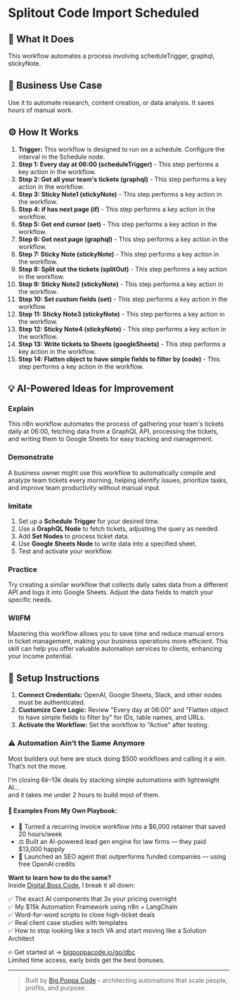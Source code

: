 # Splitout Code Import Scheduled

## 🚀 What It Does
This workflow automates a process involving scheduleTrigger, graphql, stickyNote.

## 💼 Business Use Case
Use it to automate research, content creation, or data analysis. It saves hours of manual work.

## ⚙️ How It Works
1.  **Trigger:** This workflow is designed to run on a schedule. Configure the interval in the Schedule node.
2. **Step 1: Every day at 06:00 (scheduleTrigger)** - This step performs a key action in the workflow.
3. **Step 2: Get all your team's tickets (graphql)** - This step performs a key action in the workflow.
4. **Step 3: Sticky Note1 (stickyNote)** - This step performs a key action in the workflow.
5. **Step 4: if has next page (if)** - This step performs a key action in the workflow.
6. **Step 5: Get end cursor (set)** - This step performs a key action in the workflow.
7. **Step 6: Get next page (graphql)** - This step performs a key action in the workflow.
8. **Step 7: Sticky Note (stickyNote)** - This step performs a key action in the workflow.
9. **Step 8: Split out the tickets (splitOut)** - This step performs a key action in the workflow.
10. **Step 9: Sticky Note2 (stickyNote)** - This step performs a key action in the workflow.
11. **Step 10: Set custom fields (set)** - This step performs a key action in the workflow.
12. **Step 11: Sticky Note3 (stickyNote)** - This step performs a key action in the workflow.
13. **Step 12: Sticky Note4 (stickyNote)** - This step performs a key action in the workflow.
14. **Step 13: Write tickets to Sheets (googleSheets)** - This step performs a key action in the workflow.
15. **Step 14: Flatten object to have simple fields to filter by (code)** - This step performs a key action in the workflow.

## 💡 AI-Powered Ideas for Improvement
### Explain
This n8n workflow automates the process of gathering your team's tickets daily at 06:00, fetching data from a GraphQL API, processing the tickets, and writing them to Google Sheets for easy tracking and management.

### Demonstrate
A business owner might use this workflow to automatically compile and analyze team tickets every morning, helping identify issues, prioritize tasks, and improve team productivity without manual input.

### Imitate
1. Set up a **Schedule Trigger** for your desired time.
2. Use a **GraphQL Node** to fetch tickets, adjusting the query as needed.
3. Add **Set Nodes** to process ticket data.
4. Use **Google Sheets Node** to write data into a specified sheet.
5. Test and activate your workflow.

### Practice
Try creating a similar workflow that collects daily sales data from a different API and logs it into Google Sheets. Adjust the data fields to match your specific needs.

### WIIFM
Mastering this workflow allows you to save time and reduce manual errors in ticket management, making your business operations more efficient. This skill can help you offer valuable automation services to clients, enhancing your income potential.

## 🔧 Setup Instructions
1. **Connect Credentials:** OpenAI, Google Sheets, Slack, and other nodes must be authenticated.
2. **Customize Core Logic:** Review "Every day at 06:00" and "Flatten object to have simple fields to filter by" for IDs, table names, and URLs.
3. **Activate the Workflow:** Set the workflow to "Active" after testing.

### ⚠️ Automation Ain’t the Same Anymore

Most builders out here are stuck doing $500 workflows and calling it a win.  
That’s not the move.  

I'm closing $6k–$13k deals by stacking simple automations with lightweight AI...  
and it takes me under 2 hours to build most of them.

#### 🧠 Examples From My Own Playbook:
- 🔁 Turned a recurring invoice workflow into a $6,000 retainer that saved 20 hours/week  
- ⚖️ Built an AI-powered lead gen engine for law firms — they paid $13,000 happily  
- 🚀 Launched an SEO agent that outperforms funded companies — using free OpenAI credits  

**Want to learn how to do the same?**  
Inside [Digital Boss Code](https://bigpoppacode.io/go/dbc), I break it all down:

✅ The exact AI components that 3x your pricing overnight  
✅ My $15k Automation Framework using n8n + LangChain  
✅ Word-for-word scripts to close high-ticket deals  
✅ Real client case studies with templates  
✅ How to stop looking like a tech VA and start moving like a Solution Architect  

🔥 Get started at → [bigpoppacode.io/go/dbc](https://bigpoppacode.io/go/dbc)  
Limited time access, early birds get the best bonuses.

---
> Built by [Big Poppa Code](https://bigpoppacode.io) – architecting automations that scale people, profits, and purpose.
